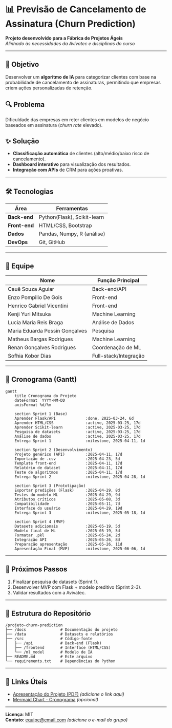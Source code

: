 # 📊 Previsão de Cancelamento de Assinatura (Churn Prediction)

**Projeto desenvolvido para a Fábrica de Projetos Ágeis**  
*Alinhado às necessidades da Avivatec e disciplinas do curso*

---

## 🎯 Objetivo
Desenvolver um **algoritmo de IA** para categorizar clientes com base na probabilidade de cancelamento de assinaturas, permitindo que empresas criem ações personalizadas de retenção.

## 🔍 Problema
Dificuldade das empresas em reter clientes em modelos de negócio baseados em assinatura (*churn rate* elevado).

## ✨ Solução
- **Classificação automática** de clientes (alto/médio/baixo risco de cancelamento).  
- **Dashboard interativo** para visualização dos resultados.  
- **Integração com APIs** de CRM para ações proativas.  

---

## 🛠️ Tecnologias
| Área          | Ferramentas                 |
|---------------|-----------------------------|
| **Back-end**  | Python(Flask), Scikit-learn |
| **Front-end** | HTML/CSS, Bootstrap         |
| **Dados**     | Pandas, Numpy, R (análise)  |
| **DevOps**    | Git, GitHub                 |

---

## 👥 Equipe
| Nome                           | Função Principal       |
|--------------------------------|------------------------|
| Cauê Souza Aguiar              | Back-end/API           |
| Enzo Pompilio De Gois          | Front-end              |
| Henrico Gabriel Vicentini      | Front-end              |
| Kenji Yuri Mitsuka             | Machine Learning       |
| Lucia Maria Reis Braga         | Análise de Dados       |
| Maria Eduarda Pessin Gonçalves | Pesquisa               |
| Matheus Bargas Rodrigues       | Machine Learning       |
| Renan Gonçalves Rodrigues      | Coordenação de ML      |
| Sofhia Kobor Dias              | Full-stack/Integração  |

---

## 📅 Cronograma (Gantt)

```mermaid
gantt
    title Cronograma do Projeto
    dateFormat  YYYY-MM-DD
    axisFormat %d/%m

    section Sprint 1 (Base)
    Aprender Flask/API             :done, 2025-03-24, 6d
    Aprender HTML/CSS              :active, 2025-03-25, 17d
    Aprender Scikit-learn          :active, 2025-03-25, 17d
    Pesquisa de datasets           :active, 2025-03-25, 17d
    Análise de dados               :active, 2025-03-25, 17d
    Entrega Sprint 1               :milestone, 2025-04-11, 1d

    section Sprint 2 (Desenvolvimento)
    Projeto genérico (API)         :2025-04-11, 17d
    Importação de .csv             :2025-04-23, 5d
    Template front-end             :2025-04-11, 17d
    Relatório de dataset           :2025-04-11, 17d
    Teste de algoritmos            :2025-04-11, 17d
    Entrega Sprint 2               :milestone, 2025-04-28, 1d

    section Sprint 3 (Prototipação)
    Exportar predições (Flask)     :2025-04-29, 8d
    Testes do modelo ML            :2025-04-29, 9d
    Atributos críticos             :2025-05-08, 3d
    Compatibilidade                :2025-05-11, 7d
    Interface do usuário           :2025-04-29, 19d
    Entrega Sprint 3               :milestone, 2025-05-18, 1d

    section Sprint 4 (MVP)
    Datasets adicionais            :2025-05-19, 5d
    Modelo final de ML             :2025-05-19, 5d
    Formatar .pkl                  :2025-05-24, 2d
    Integração API                 :2025-05-26, 8d
    Preparação apresentação        :2025-05-26, 11d
    Apresentação Final (MVP)       :milestone, 2025-06-06, 1d
```

---


## 🚀 Próximos Passos
1. Finalizar pesquisa de datasets (Sprint 1).  
2. Desenvolver MVP com Flask + modelo preditivo (Sprint 2-3).  
3. Validar resultados com a Avivatec.  

---

## 📂 Estrutura do Repositório
```
/projeto-churn-prediction
├── /docs               # Documentação do projeto
├── /data               # Datasets e relatórios
├── /src                # Código-fonte
│   ├── /api            # Back-end (Flask)
│   ├── /frontend       # Interface (HTML/CSS)
│   └── /ml_model       # Modelo de IA
├── README.md           # Este arquivo
└── requirements.txt    # Dependências do Python
```

---

## 🔗 Links Úteis
- [Apresentação do Projeto (PDF)](#) *(adicione o link aqui)*  
- [Mermaid Chart - Cronograma](#) *(opcional)*  

---

**Licença**: MIT  
**Contato**: [equipe@email.com](#) *(adicione o e-mail do grupo)*  
